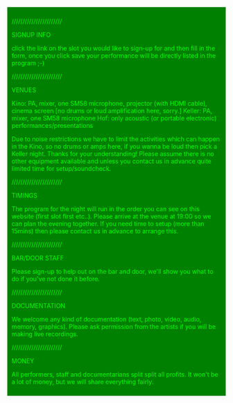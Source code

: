 <div style="background-color: green; padding: 10px; color: lime;">

///////////////////////

SIGNUP INFO

click the link on the slot you would like to sign-up for and then fill in the form, once you click save your performance will be directly listed in the program ;-)

///////////////////////

VENUES

Kino: PA, mixer, one SM58 microphone, projector (with HDMI cable), cinema screen [no drums or loud amplification here, sorry.]
Keller: PA, mixer, one SM58 microphone
Hof: only acoustic (or portable electronic) performances/presentations

Due to noise restrictions we have to limit the activities which can happen in the Kino, so no drums or amps here, if you wanna be loud then pick a Keller night. Thanks for your understanding!
Please assume there is no other equipment available and unless you contact us in advance quite limited time for setup/soundcheck.

///////////////////////

TIMINGS

The program for the night will run in the order you can see on this website (first slot first etc..). Please arrive at the venue at 19:00 so we can plan the evening together. If you need time to setup (more than 15mins) then please contact us in advance to arrange this.

///////////////////////

BAR/DOOR STAFF

Please sign-up to help out on the bar and door, we'll show you what to do if you've not done it before.

///////////////////////

DOCUMENTATION

We welcome any kind of documentation (text, photo, video, audio, memory, graphics). Please ask permission from the artists if you will be making live recordings.

///////////////////////

MONEY

All performers, staff and documentarians split split all profits. It won't be a lot of money, but we will share everything fairly.

</div>